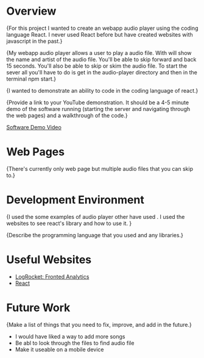 # Overview

{For this project I wanted to create an webapp audio player using the coding language React. I never used React before but have created websites with javascript in the past.}

{My webapp audio player allows a user to play a audio file. With will show the name and artist of the audio file. You'll be able to skip forward and back 15 seconds. You'll also be able to skip or skim the audio file. To start the sever all you'll have to do is get in the audio-player directory and then in the terminal npm start.}

{I wanted to demonstrate an ability to code in the coding language of react.}

{Provide a link to your YouTube demonstration.  It should be a 4-5 minute demo of the software running (starting the server and navigating through the web pages) and a walkthrough of the code.}

[Software Demo Video](https://www.youtube.com/watch?v=DLsxcxxrv3s)

# Web Pages

{There's currently only web page but multiple audio files that you can skip to.}

# Development Environment

{I used the some examples of audio player other have used . I used the websites to see react's library and how to use it. }

{Describe the programming language that you used and any libraries.}

# Useful Websites


* [LogRocket: Fronted Analytics ](https://blog.logrocket.com/react-icons-comprehensive-tutorial-examples/)
* [React](https://react.dev/)

# Future Work

{Make a list of things that you need to fix, improve, and add in the future.}
* I would have liked a way to add more songs
* Be abl to look through the files to find audio file
* Make it useable on a mobile device